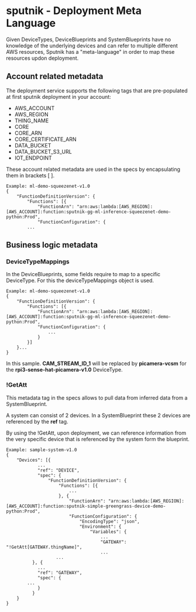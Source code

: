 # sputnik - Deployment Meta Language

Given DeviceTypes, DeviceBlueprints and SystemBlueprints have no knowledge of the underlying devices and can refer to multiple different AWS resources, Sputnik has a "meta-language" in order to map these resources updon deployment.

## Account related metadata

The deployment service supports the following tags that are pre-populated at first sputnik deployment in your account:

* AWS_ACCOUNT
* AWS_REGION
* THING_NAME
* CORE
* CORE_ARN
* CORE_CERTIFICATE_ARN
* DATA_BUCKET
* DATA_BUCKET_S3_URL
* IOT_ENDPOINT

These account related metadata are used in the specs by encapsulating them in brackets [ ].

```
Example: ml-demo-squeezenet-v1.0
{
    "FunctionDefinitionVersion": {
        "Functions": [{
            "FunctionArn": "arn:aws:lambda:[AWS_REGION]:[AWS_ACCOUNT]:function:sputnik-gg-ml-inference-squeezenet-demo-python:Prod",
            "FunctionConfiguration": {
		...

```

## Business logic metadata

### DeviceTypeMappings

In the DeviceBlueprints, some fields require to map to a specific DeviceType. For this the deviceTypeMappings object is used.

```
Example: ml-demo-squeezenet-v1.0
{
    "FunctionDefinitionVersion": {
        "Functions": [{
            "FunctionArn": "arn:aws:lambda:[AWS_REGION]:[AWS_ACCOUNT]:function:sputnik-gg-ml-inference-squeezenet-demo-python:Prod",
            "FunctionConfiguration": {
                ...
            }
        }]
    }...
}
```
In this sample. **CAM\_STREAM\_ID\_1** will be replaced by **picamera-vcsm** for the **rpi3-sense-hat-picamera-v1.0** DeviceType.

### !GetAtt
This metadata tag in the specs allows to pull data from inferred data from a SystemBlueprint.

A system can consist of 2 devices.
In a SystemBlueprint these 2 devices are referenced by the **ref** tag.

By using the !GetAtt, upon deployment, we can reference information from the very specific device that is referenced by the system form the blueprint.

```
Example: sample-system-v1.0
{
    "Devices": [{
            ...
            "ref": "DEVICE",
            "spec": {
                "FunctionDefinitionVersion": {
                    "Functions": [{
                        ...
                    }, {
                        "FunctionArn": "arn:aws:lambda:[AWS_REGION]:[AWS_ACCOUNT]:function:sputnik-simple-greengrass-device-demo-python:Prod",
                        "FunctionConfiguration": {
                            "EncodingType": "json",
                            "Environment": {
                                "Variables": {
                                    ...
                                    "GATEWAY": "!GetAtt[GATEWAY.thingName]",
                                    ...
                   ...
          }, {
            ...
            "ref": "GATEWAY",
            "spec": {
		...
            }
          }
    }
}
```
